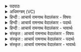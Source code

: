 <details><summary>पदपाठः</summary>

स꣢म्। इ꣡न्द्रः꣢꣯। रा꣡यः꣢꣯। बृ꣣हतीः꣢। अ꣣धूनुत। स꣢म्। क्षो꣣णी꣡इति꣢। सम्। उ꣣। सू꣡र्य꣢꣯म्। सम्। शु꣣क्रा꣡सः꣢। शु꣡च꣢꣯यः। सम्। ग꣡वा꣢꣯शिरः। गो। आ꣣शिरः। सो꣡माः꣢꣯। इ꣡न्द्र꣢꣯म्। अ꣣मन्दिषुः। १६७८।
</details>

<details><summary>अधिमन्त्रम् (VC)</summary>

- इन्द्रः
- वालखिल्यम् (आयुः काण्वः)
- बार्हतः प्रगाथः (विषमा बृहती, समा सतोबृहती)
- पञ्चमः
</details>

<details><summary>हिन्दी : आचार्य रामनाथ वेदालंकार - विषयः</summary>

अब परमात्मा के गुण-कर्म-स्वभाव का वर्णन करते हैं।
</details>

<details><summary>हिन्दी : आचार्य रामनाथ वेदालंकार - पदार्थः</summary>

पदार्थान्वयभाषाः -  (इन्द्रः)जगदीश्वर(बृहतीः)विस्तीर्ण(रायः)सम्पदाओं को(सम् अधूनुत)भली-भाँति प्रेरित करता है, (क्षोणी)द्युलोक और भूलोक को(सम्)भली-भाँति प्रेरित करता है, (उ)और(सूर्यम्)सूर्य को(सम्)भली-भाँति प्रेरित करता है, (शुक्रासः)तेजस्वी, (शुचयः)पवित्र आचरणवाले लोग(इन्द्रम्)जगदीश्वर को(सम् अमन्दिषुः)भली-भाँति आनन्दित करते हैं और(गवाशिरः)तेजों से परिपक्व(सोमाः॑)श्रद्धारस(इन्द्रम्)जगदीश्वर को(सम् अमन्दिषुः)भली-भाँति आनन्दित करते हैं ॥२॥
</details>

<details><summary>हिन्दी : आचार्य रामनाथ वेदालंकार - भावार्थः</summary>

भावार्थभाषाः -  जगदीश्वर ने ही सब सम्पदाएँ हमें प्रदान की हैं और वही सूर्य,पवन,द्यावापृथिवी आदि की व्यवस्था को सञ्चालित कर रहा है। अतः सबको चाहिए कि पवित्र अन्तः करणवाले होकर श्रद्धा से उसकी उपासना करें ॥२॥
</details>

<details><summary>संस्कृत : आचार्य रामनाथ वेदालंकार - विषयः</summary>

अथ परमात्मनो गुणकर्मस्वभावान् वर्णयति।
</details>

<details><summary>संस्कृत : आचार्य रामनाथ वेदालंकार - पदार्थः</summary>

पदार्थान्वयभाषाः -  (इन्द्रः)जगदीश्वरः(बृहतीः)विस्तीर्णाः(रायः)सम्पदः(सम् अधूनुत)संधूनोति,संप्रेरयति, (क्षोणी)द्यावापृथिव्यौ(सम्)संधूनोति,संप्रेरयति(उ)किञ्च, (सूर्यम्)आदित्यम्(सम्)संधूनोति संप्रेरयति।(शुक्रासः)तेजस्विनः(शुचयः)पवित्राचरणाः जनाः(इन्द्रम्)जगदीश्वरम्(सम् अमन्दिषुः)संमोदयन्ति,अपि च(गवाशिरः)गोभिः तेजोभिः आशिरः परिपक्वाः(सोमाः)श्रद्धारसाः(इन्द्रम्)जगदीश्वरम्(सम् अमन्दिषुः)संमोदयन्ति ॥२॥
</details>

<details><summary>संस्कृत : आचार्य रामनाथ वेदालंकार - भावार्थः</summary>

भावार्थभाषाः -  जगदीश्वरेणैव सर्वाः सम्पदोऽस्मभ्यं प्रदत्ताः सन्ति,स एव च सूर्यपवनद्यावापृथिव्यादिव्यवस्थां सञ्चालयतीति कृत्वा सर्वैः पवित्रान्तःकरणैः सद्भिः स श्रद्धयोपासनीयः ॥२॥
</details>